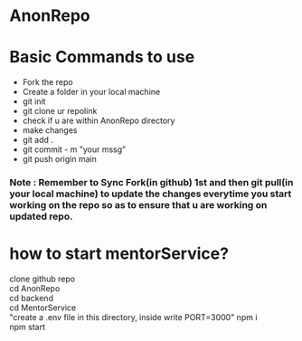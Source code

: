# AnonRepo 

# Basic Commands to use
- Fork the repo
- Create a folder in your local machine
- git init
- git clone ur repolink
- check if u are within AnonRepo directory
- make changes
- git add .
- git commit - m "your mssg"
- git push origin main

### Note : Remember to Sync Fork(in github) 1st and then git pull(in your local machine) to update the changes everytime you start working on the repo so as to ensure that u are working on updated repo.
 

# how to start mentorService?
clone github repo<br>
cd AnonRepo<br>
cd backend<br>
cd MentorService<br>
"create a .env file in this directory, inside write PORT=3000"
npm i <br>
npm start<br>
